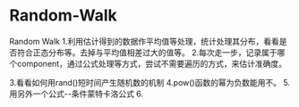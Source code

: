 # Random-Walk
Random Walk
1.利用估计得到的数据作平均值等处理，统计处理其分布，看看是否符合正态分布等。去掉与平均值相差过大的值等。
2.每次走一步，记录属于哪个component，通过公式处理等方式，尝试不需要遍历的方式，来估计准确度。

3.看看如何用rand()短时间产生随机数的机制
4.pow()函数的幂为负数能用不。
5.用另外一个公式--条件蒙特卡洛公式
6.
